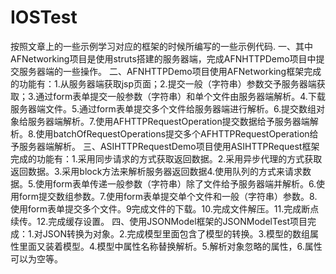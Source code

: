 # IOSTest
按照文章上的一些示例学习对应的框架的时候所编写的一些示例代码.
一、其中AFNetworking项目是使用struts搭建的服务器端，完成AFNHTTPDemo项目中提交服务器端的一些操作。
二、AFNHTTPDemo项目使用AFNetworking框架完成的功能有：1.从服务器端获取jsp页面；2.提交一般（字符串）参数交予服务器端获取；3.通过form表单提交一般参数（字符串）和单个文件由服务器端解析。4.下载服务器端文件。5.通过form表单提交多个文件给服务器端进行解析。6.提交数组对象给服务器端解析。7.使用AFHTTPRequestOperation提交数据给予服务器端解析。8.使用batchOfRequestOperations提交多个AFHTTPRequestOperation给予服务器端解析。
三、ASIHTTPRequestDemo项目使用ASIHTTPRequest框架完成的功能有：1.采用同步请求的方式获取返回数据。2.采用异步代理的方式获取返回数据。3.采用block方法来解析服务器返回数据4.使用队列的方式来请求数据。5.使用form表单传递一般参数（字符串）除了文件给予服务器端并解析。6.使用form提交数组参数。7.使用form表单提交单个文件和一般（字符串）参数。8.使用form表单提交多个文件。9完成文件的下载。10.完成文件解压。11.完成断点续传。12.完成缓存设置。
四、使用JSONModel框架的JSONModelTest项目完成：1.对JSON转换为对象。2.完成模型里面包含了模型的转换。3.模型的数组属性里面又装着模型。4.模型中属性名称替换解析。5.解析对象忽略的属性，6.属性可以为空等。


